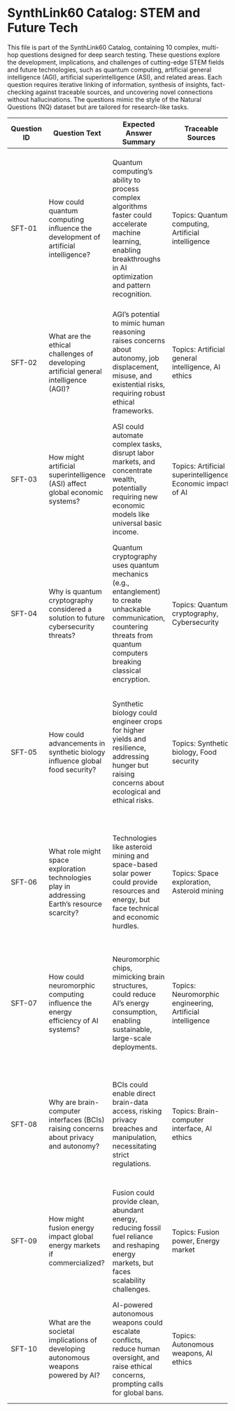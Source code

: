 # SynthLink60 Catalog: STEM and Future Tech

This file is part of the SynthLink60 Catalog, containing 10 complex, multi-hop questions designed for deep search testing. These questions explore the development, implications, and challenges of cutting-edge STEM fields and future technologies, such as quantum computing, artificial general intelligence (AGI), artificial superintelligence (ASI), and related areas. Each question requires iterative linking of information, synthesis of insights, fact-checking against traceable sources, and uncovering novel connections without hallucinations. The questions mimic the style of the Natural Questions (NQ) dataset but are tailored for research-like tasks.

| Question ID | Question Text | Expected Answer Summary | Traceable Sources | Reasoning Steps |
|-------------|---------------|-------------------------|-------------------|-----------------|
| SFT-01 | How could quantum computing influence the development of artificial intelligence? | Quantum computing’s ability to process complex algorithms faster could accelerate machine learning, enabling breakthroughs in AI optimization and pattern recognition. | Topics: Quantum computing, Artificial intelligence | 1. Understand quantum computing’s principles (e.g., qubits, superposition). 2. Research AI’s computational needs (e.g., neural networks). 3. Link quantum advantages to AI tasks. 4. Synthesize potential impacts. |
| SFT-02 | What are the ethical challenges of developing artificial general intelligence (AGI)? | AGI’s potential to mimic human reasoning raises concerns about autonomy, job displacement, misuse, and existential risks, requiring robust ethical frameworks. | Topics: Artificial general intelligence, AI ethics | 1. Define AGI’s capabilities. 2. Research ethical issues (e.g., control, bias). 3. Link to societal impacts (e.g., jobs). 4. Synthesize ethical challenges. |
| SFT-03 | How might artificial superintelligence (ASI) affect global economic systems? | ASI could automate complex tasks, disrupt labor markets, and concentrate wealth, potentially requiring new economic models like universal basic income. | Topics: Artificial superintelligence, Economic impact of AI | 1. Define ASI’s capabilities (beyond human intelligence). 2. Research automation’s economic effects. 3. Link to wealth distribution. 4. Synthesize economic impacts. |
| SFT-04 | Why is quantum cryptography considered a solution to future cybersecurity threats? | Quantum cryptography uses quantum mechanics (e.g., entanglement) to create unhackable communication, countering threats from quantum computers breaking classical encryption. | Topics: Quantum cryptography, Cybersecurity | 1. Understand quantum cryptography’s mechanisms. 2. Research classical encryption vulnerabilities. 3. Link to quantum computing threats. 4. Synthesize cybersecurity role. |
| SFT-05 | How could advancements in synthetic biology influence global food security? | Synthetic biology could engineer crops for higher yields and resilience, addressing hunger but raising concerns about ecological and ethical risks. | Topics: Synthetic biology, Food security | 1. Define synthetic biology’s techniques (e.g., gene editing). 2. Research agricultural applications. 3. Link to food security challenges. 4. Synthesize impacts and risks. |
| SFT-06 | What role might space exploration technologies play in addressing Earth’s resource scarcity? | Technologies like asteroid mining and space-based solar power could provide resources and energy, but face technical and economic hurdles. | Topics: Space exploration, Asteroid mining | 1. Understand space tech advancements (e.g., mining). 2. Research Earth’s resource scarcity. 3. Link to potential solutions. 4. Synthesize role and challenges. |
| SFT-07 | How could neuromorphic computing influence the energy efficiency of AI systems? | Neuromorphic chips, mimicking brain structures, could reduce AI’s energy consumption, enabling sustainable, large-scale deployments. | Topics: Neuromorphic engineering, Artificial intelligence | 1. Define neuromorphic computing’s principles. 2. Research AI’s energy demands. 3. Link to efficiency gains. 4. Synthesize impact on AI sustainability. |
| SFT-08 | Why are brain-computer interfaces (BCIs) raising concerns about privacy and autonomy? | BCIs could enable direct brain-data access, risking privacy breaches and manipulation, necessitating strict regulations. | Topics: Brain-computer interface, AI ethics | 1. Understand BCI technology (e.g., Neuralink). 2. Research privacy risks (e.g., data access). 3. Link to autonomy concerns. 4. Synthesize ethical issues. |
| SFT-09 | How might fusion energy impact global energy markets if commercialized? | Fusion could provide clean, abundant energy, reducing fossil fuel reliance and reshaping energy markets, but faces scalability challenges. | Topics: Fusion power, Energy market | 1. Understand fusion energy’s principles. 2. Research fossil fuel markets. 3. Link to energy transition impacts. 4. Synthesize market effects. |
| SFT-10 | What are the societal implications of developing autonomous weapons powered by AI? | AI-powered autonomous weapons could escalate conflicts, reduce human oversight, and raise ethical concerns, prompting calls for global bans. | Topics: Autonomous weapons, AI ethics | 1. Define autonomous weapons’ capabilities. 2. Research military applications. 3. Link to ethical/societal risks. 4. Synthesize implications. |